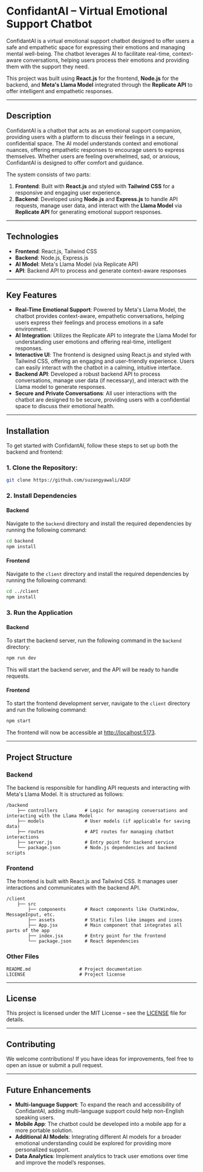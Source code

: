 
# ConfidantAI – Virtual Emotional Support Chatbot

ConfidantAI is a virtual emotional support chatbot designed to offer users a safe and empathetic space for expressing their emotions and managing mental well-being. The chatbot leverages AI to facilitate real-time, context-aware conversations, helping users process their emotions and providing them with the support they need.

This project was built using **React.js** for the frontend, **Node.js** for the backend, and **Meta's Llama Model** integrated through the **Replicate API** to offer intelligent and empathetic responses.

---

## Description

ConfidantAI is a chatbot that acts as an emotional support companion, providing users with a platform to discuss their feelings in a secure, confidential space. The AI model understands context and emotional nuances, offering empathetic responses to encourage users to express themselves. Whether users are feeling overwhelmed, sad, or anxious, ConfidantAI is designed to offer comfort and guidance.

The system consists of two parts:
1. **Frontend**: Built with **React.js** and styled with **Tailwind CSS** for a responsive and engaging user experience.
2. **Backend**: Developed using **Node.js** and **Express.js** to handle API requests, manage user data, and interact with the **Llama Model** via **Replicate API** for generating emotional support responses.

---

## Technologies

- **Frontend**: React.js, Tailwind CSS
- **Backend**: Node.js, Express.js
- **AI Model**: Meta's Llama Model (via Replicate API)
- **API**: Backend API to process and generate context-aware responses

---

## Key Features

- **Real-Time Emotional Support**: Powered by Meta's Llama Model, the chatbot provides context-aware, empathetic conversations, helping users express their feelings and process emotions in a safe environment.
- **AI Integration**: Utilizes the Replicate API to integrate the Llama Model for understanding user emotions and offering real-time, intelligent responses.
- **Interactive UI**: The frontend is designed using React.js and styled with Tailwind CSS, offering an engaging and user-friendly experience. Users can easily interact with the chatbot in a calming, intuitive interface.
- **Backend API**: Developed a robust backend API to process conversations, manage user data (if necessary), and interact with the Llama model to generate responses.
- **Secure and Private Conversations**: All user interactions with the chatbot are designed to be secure, providing users with a confidential space to discuss their emotional health.

---

## Installation

To get started with ConfidantAI, follow these steps to set up both the backend and frontend:

### 1. Clone the Repository:
```bash
git clone https://github.com/suzangyawali/AIGF
```

### 2. Install Dependencies

#### Backend
Navigate to the `backend` directory and install the required dependencies by running the following command:
```bash
cd backend
npm install
```

#### Frontend
Navigate to the `client` directory and install the required dependencies by running the following command:
```bash
cd ../client
npm install
```

### 3. Run the Application

#### Backend
To start the backend server, run the following command in the `backend` directory:
```bash
npm run dev
```

This will start the backend server, and the API will be ready to handle requests.

#### Frontend
To start the frontend development server, navigate to the `client` directory and run the following command:
```bash
npm start
```

The frontend will now be accessible at [http://localhost:5173](http://localhost:5173).

---

## Project Structure

### Backend

The backend is responsible for handling API requests and interacting with Meta's Llama Model. It is structured as follows:

```plaintext
/backend
    ├── controllers          # Logic for managing conversations and interacting with the Llama Model
    ├── models               # User models (if applicable for saving data)
    ├── routes               # API routes for managing chatbot interactions
    ├── server.js            # Entry point for backend service
    └── package.json         # Node.js dependencies and backend scripts
```

### Frontend

The frontend is built with React.js and Tailwind CSS. It manages user interactions and communicates with the backend API.

```plaintext
/client
    ├── src
        ├── components       # React components like ChatWindow, MessageInput, etc.
        ├── assets           # Static files like images and icons
        ├── App.jsx          # Main component that integrates all parts of the app
        ├── index.jsx        # Entry point for the frontend
        └── package.json     # React dependencies
```

### Other Files

```plaintext
README.md                  # Project documentation
LICENSE                    # Project license
```

---

## License

This project is licensed under the MIT License – see the [LICENSE](LICENSE) file for details.

---

## Contributing

We welcome contributions! If you have ideas for improvements, feel free to open an issue or submit a pull request.

---

## Future Enhancements

- **Multi-language Support**: To expand the reach and accessibility of ConfidantAI, adding multi-language support could help non-English speaking users.
- **Mobile App**: The chatbot could be developed into a mobile app for a more portable solution.
- **Additional AI Models**: Integrating different AI models for a broader emotional understanding could be explored for providing more personalized support.
- **Data Analytics**: Implement analytics to track user emotions over time and improve the model’s responses.
```
